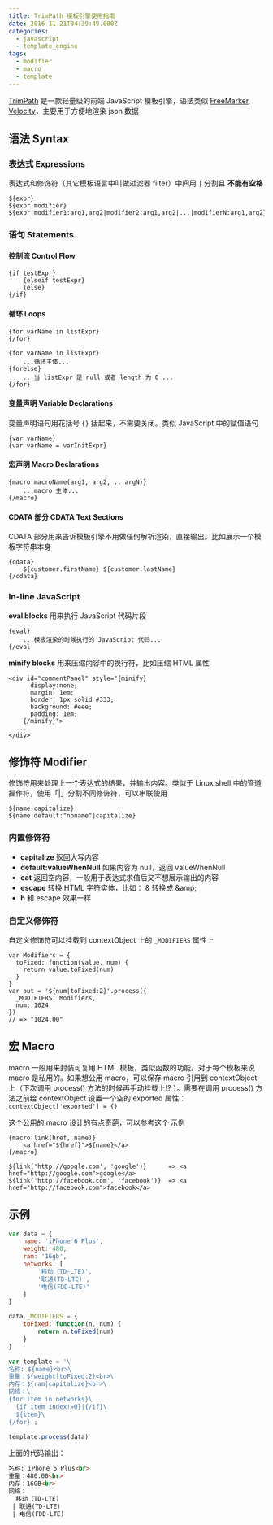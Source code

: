 ```yaml
---
title: TrimPath 模板引擎使用指南
date: 2016-11-21T04:39:49.000Z
categories:
  - javascript
  - template_engine
tags:
  - modifier
  - macro
  - template
---
```


[TrimPath](http://www.summitdowntown.org/site_media/media/javascript/private/trimpath-template-docs/JavaScriptTemplates.html) 是一款轻量级的前端 JavaScript 模板引擎，语法类似 [FreeMarker](http://freemarker.org/), [Velocity](https://velocity.apache.org/)，主要用于方便地渲染 json 数据
<!--more-->
## 语法 Syntax

### 表达式 Expressions

表达式和修饰符（其它模板语言中叫做过滤器 filter）中间用 `|` 分割且 **不能有空格**

```
${expr}
${expr|modifier}
${expr|modifier1:arg1,arg2|modifier2:arg1,arg2|...|modifierN:arg1,arg2}
```

### 语句 Statements
#### 控制流 Control Flow

```
{if testExpr}
    {elseif testExpr}
    {else}
{/if}
```

#### 循环 Loops

```
{for varName in listExpr}
{/for}

{for varName in listExpr}
    ...循环主体...
{forelse}
    ...当 listExpr 是 null 或者 length 为 0 ...
{/for}
```

#### 变量声明 Variable Declarations

变量声明语句用花括号 `{}` 括起来，不需要关闭。类似 JavaScript 中的赋值语句

```
{var varName}
{var varName = varInitExpr}
```

#### 宏声明 Macro Declarations

```
{macro macroName(arg1, arg2, ...argN)}
    ...macro 主体...
{/macro}
```

#### CDATA 部分 CDATA Text Sections

CDATA 部分用来告诉模板引擎不用做任何解析渲染，直接输出。比如展示一个模板字符串本身

```
{cdata}
    ${customer.firstName} ${customer.lastName}
{/cdata}
```

### In-line JavaScript

**eval blocks** 用来执行 JavaScript 代码片段

```
{eval}
    ...模板渲染的时候执行的 JavaScript 代码...
{/eval
```

**minify blocks** 用来压缩内容中的换行符，比如压缩 HTML 属性

```
<div id="commentPanel" style="{minify}
      display:none;
      margin: 1em;
      border: 1px solid #333;
      background: #eee;
      padding: 1em;
    {/minify}">
  ...
</div>
```

## 修饰符 Modifier

修饰符用来处理上一个表达式的结果，并输出内容。类似于 Linux shell 中的管道操作符，使用「|」分割不同修饰符，可以串联使用

```
${name|capitalize}
${name|default:"noname"|capitalize}
```

### 内置修饰符

* __capitalize__ 返回大写内容
* __default:valueWhenNull__ 如果内容为 null，返回 valueWhenNull
* __eat__ 返回空内容，一般用于表达式求值后又不想展示输出的内容
* __escape__ 转换 HTML 字符实体，比如： & 转换成 \&amp;
* __h__ 和 escape 效果一样

### 自定义修饰符

自定义修饰符可以挂载到 contextObject 上的 `_MODIFIERS` 属性上

```
var Modifiers = {
  toFixed: function(value, num) {
    return value.toFixed(num)
  }
}
var out = '${num|toFixed:2}'.process({
  _MODIFIERS: Modifiers,
  num: 1024
})
// => "1024.00"
```

## 宏 Macro

macro 一般用来封装可复用 HTML 模板，类似函数的功能。对于每个模板来说 macro 是私用的。如果想公用 macro，可以保存 macro 引用到 contextObject 上（下次调用 process() 方法的时候再手动挂载上!? ）。需要在调用 process() 方法之前给 contextObject 设置一个空的 exported 属性：`contextObject['exported'] = {}`

这个公用的 macro 设计的有点奇葩，可以参考这个 [示例](http://codepen.io/keelii/pen/dOvgOJ)

```
{macro link(href, name)}
    <a href="${href}">${name}</a>
{/macro}

${link('http://google.com', 'google')}      => <a href="http://google.com">google</a>
${link('http://facebook.com', 'facebook')}  => <a href="http://facebook.com">facebook</a>
```

## 示例

```javascript
var data = {
    name: 'iPhone 6 Plus',
    weight: 480,
    ram: '16gb',
    networks: [
        '移动（TD-LTE)',
        '联通(TD-LTE)',
        '电信(FDD-LTE)'
    ]
}

data._MODIFIERS = {
    toFixed: function(n, num) {
        return n.toFixed(num)
    }
}

var template = '\
名称: ${name}<br>\
重量：${weight|toFixed:2}<br>\
内存：${ram|capitalize}<br>\
网络：\
{for item in networks}\
  {if item_index!=0}|{/if}\
  ${item}\
{/for}';

template.process(data)
```

上面的代码输出：

```html
名称: iPhone 6 Plus<br>
重量：480.00<br>
内存：16GB<br>
网络：
  移动（TD-LTE)
 | 联通(TD-LTE)
 | 电信(FDD-LTE)
```